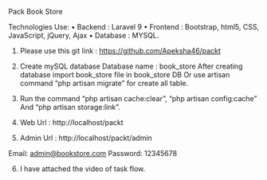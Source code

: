 Pack Book Store 

Technologies Use:
    • Backend : Laravel 9
    • Frontend : Bootstrap, html5, CSS, JavaScript, jQuery, Ajax
    • Database : MYSQL.

1. Please use this git link : https://github.com/Apeksha46/packt
2. Create mySQL database Database name : book_store
 After creating database import book_store file in book_store DB Or use artisan command
 “php artisan migrate” for create all table.
 
3. Run the command “php artisan cache:clear”, “php artisan config:cache” And “php artisan 
storage:link”.
4. Web Url : http://localhost/packt
5. Admin Url : http://localhost/packt/admin

Email: admin@bookstore.com
Password: 12345678

6. I have attached the video of task flow.